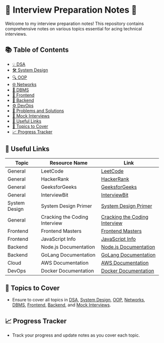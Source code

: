 # 🌟 Interview Preparation Notes 🌟

Welcome to my interview preparation notes! This repository contains comprehensive notes on various topics essential for acing technical interviews.

## 📚 Table of Contents
- [💡 DSA](./DSA/README.md)
- [🛠️ System Design](./SystemDesign/README.md)
- [🔍 OOP](./OOP/README.md)
- [🌐 Networks](./Networks/README.md)
- [💾 DBMS](./DBMS/README.md)
- [🎨 Frontend](./Frontend/README.md)
- [🔧 Backend](./Backend/README.md)
- [⚙️ DevOps](./DevOps/README.md)
- [ 🧩 Problems and Solutions](./ProblemsAndSolutions/README.md)
- [🤖 Mock Interviews](./MockInterviews/README.md)
- [🔗 Useful Links](#-useful-links)
- [🎯 Topics to Cover](#-topics-to-cover)
- [📈 Progress Tracker](#-progress-tracker)

## 🔗 Useful Links
| Topic         | Resource Name               | Link                                                                       |
|---------------|-----------------------------|----------------------------------------------------------------------------|
| General       | LeetCode                    | [LeetCode](https://leetcode.com/)                                          |
| General       | HackerRank                  | [HackerRank](https://www.hackerrank.com/)                                  |
| General       | GeeksforGeeks               | [GeeksforGeeks](https://www.geeksforgeeks.org/)                            |
| General       | InterviewBit                | [InterviewBit](https://www.interviewbit.com/)                              |
| System Design | System Design Primer        | [System Design Primer](https://github.com/donnemartin/system-design-primer) |
| General       | Cracking the Coding Interview | [Cracking the Coding Interview](https://www.crackingthecodinginterview.com/)|
| Frontend      | Frontend Masters            | [Frontend Masters](https://frontendmasters.com/)                           |
| Frontend      | JavaScript Info             | [JavaScript Info](https://javascript.info/)                                |
| Backend       | Node.js Documentation       | [Node.js Documentation](https://nodejs.org/en/docs/)                       |
| Backend       | GoLang Documentation        | [GoLang Documentation](https://golang.org/doc/)                            |
| Cloud         | AWS Documentation           | [AWS Documentation](https://docs.aws.amazon.com/)                          |
| DevOps        | Docker Documentation        | [Docker Documentation](https://docs.docker.com/)                           |

## 🎯 Topics to Cover
- Ensure to cover all topics in [DSA](./DSA/README.md), [System Design](./SystemDesign/README.md), [OOP](./OOP/README.md), [Networks](./Networks/README.md), [DBMS](./DBMS/README.md), [Frontend](./Frontend/README.md), [Backend](./Backend/README.md), and [Mock Interviews](./MockInterviews/README.md).

## 📈 Progress Tracker
- Track your progress and update notes as you cover each topic.
